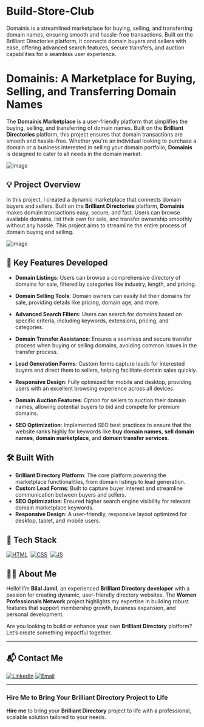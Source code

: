 # Build-Store-Club
Domainis is a streamlined marketplace for buying, selling, and transferring domain names, ensuring smooth and hassle-free transactions. Built on the Brilliant Directories platform, it connects domain buyers and sellers with ease, offering advanced search features, secure transfers, and auction capabilities for a seamless user experience.
# Domainis: A Marketplace for Buying, Selling, and Transferring Domain Names

The **Domainis Marketplace** is a user-friendly platform that simplifies the buying, selling, and transferring of domain names. Built on the **Brilliant Directories** platform, this project ensures that domain transactions are smooth and hassle-free. Whether you're an individual looking to purchase a domain or a business interested in selling your domain portfolio, **Domainis** is designed to cater to all needs in the domain market.

![image](https://github.com/user-attachments/assets/2814e9fc-ff06-4ab7-bd97-a7801e103169)

## 💡 Project Overview

In this project, I created a dynamic marketplace that connects domain buyers and sellers. Built on the **Brilliant Directories** platform, **Domainis** makes domain transactions easy, secure, and fast. Users can browse available domains, list their own for sale, and transfer ownership smoothly without any hassle. This project aims to streamline the entire process of domain buying and selling.


![image](https://github.com/user-attachments/assets/ffda22d2-e34f-44fd-ae28-58c6f9b02116)

## 🚀 Key Features Developed

- **Domain Listings**: Users can browse a comprehensive directory of domains for sale, filtered by categories like industry, length, and pricing.
  
- **Domain Selling Tools**: Domain owners can easily list their domains for sale, providing details like pricing, domain age, and more.

- **Advanced Search Filters**: Users can search for domains based on specific criteria, including keywords, extensions, pricing, and categories.

- **Domain Transfer Assistance**: Ensures a seamless and secure transfer process when buying or selling domains, avoiding common issues in the transfer process.

- **Lead Generation Forms**: Custom forms capture leads for interested buyers and direct them to sellers, helping facilitate domain sales quickly.

- **Responsive Design**: Fully optimized for mobile and desktop, providing users with an excellent browsing experience across all devices.

- **Domain Auction Features**: Option for sellers to auction their domain names, allowing potential buyers to bid and compete for premium domains.

- **SEO Optimization**: Implemented SEO best practices to ensure that the website ranks highly for keywords like **buy domain names**, **sell domain names**, **domain marketplace**, and **domain transfer services**.

## 🛠️ Built With

- **Brilliant Directory Platform**: The core platform powering the marketplace functionalities, from domain listings to lead generation.
- **Custom Lead Forms**: Built to capture buyer interest and streamline communication between buyers and sellers.
- **SEO Optimization**: Ensured higher search engine visibility for relevant domain marketplace keywords.
- **Responsive Design**: A user-friendly, responsive layout optimized for desktop, tablet, and mobile users.


## 📌 Tech Stack
[![HTML](https://img.shields.io/badge/html5%20-%23E34F26.svg?&style=for-the-badge&logo=html5&logoColor=white)](https://github.com/yourusername/Baby-Support-Services/search?l=html)&nbsp;
[![CSS](https://img.shields.io/badge/css3%20-%231572B6.svg?&style=for-the-badge&logo=css3&logoColor=white)](https://github.com/yourusername/Baby-Support-Services/search?l=css)&nbsp;
[![JS](https://img.shields.io/badge/javascript%20-%23323330.svg?&style=for-the-badge&logo=javascript&logoColor=%23F7DF1E)](https://github.com/yourusername/Baby-Support-Services/search?l=javascript)


## 👨‍💻 About Me

Hello! I’m **Bilal Jamil**, an experienced **Brilliant Directory developer** with a passion for creating dynamic, user-friendly directory websites. The **Women Professionals Network** project highlights my expertise in building robust features that support membership growth, business expansion, and personal development.

Are you looking to build or enhance your own **Brilliant Directory** platform? Let’s create something impactful together.

---

## 📬 Contact Me

[![LinkedIn](https://img.shields.io/badge/LinkedIn-Connect-blue?style=for-the-badge&logo=linkedin)](https://www.linkedin.com/in/sajid-jameel-721256178/)
[![Email](https://img.shields.io/badge/Email-Contact%20Me-orange?style=for-the-badge&logo=gmail)](mailto:sajidjamil.met@gmail.com)

---



### **Hire Me to Bring Your Brilliant Directory Project to Life**

**Hire me** to bring your **Brilliant Directory** project to life with a professional, scalable solution tailored to your needs.
